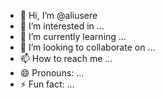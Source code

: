 - 👋 Hi, I’m @aliusere
- 👀 I’m interested in ...
- 🌱 I’m currently learning ...
- 💞️ I’m looking to collaborate on ...
- 📫 How to reach me ...
- 😄 Pronouns: ...
- ⚡ Fun fact: ...

<!---
aliusere/aliusere is a ✨ special ✨ repository because its `README.md` (this file) appears on your GitHub profile.
You can click the Preview link to take a look at your changes.
--->
